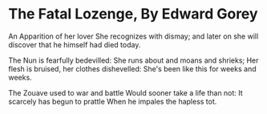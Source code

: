 # The Fatal Lozenge, By Edward Gorey

An Apparition of her lover She recognizes with dismay;
and later on she will discover that he himself had died today.

The Nun is fearfully bedevilled:
She runs about and moans and shrieks;
Her flesh is bruised, her clothes dishevelled:
She's been like this for weeks and weeks.  

The Zouave used to war and battle
Would sooner take a life than not:
It scarcely has begun to prattle
When he impales the hapless tot.

